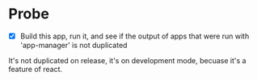 # Probe

- [x] Build this app, run it, and see if the output of apps that were run with 'app-manager' is not duplicated

It's not duplicated on release, it's on development mode, becuase it's a feature of react.
